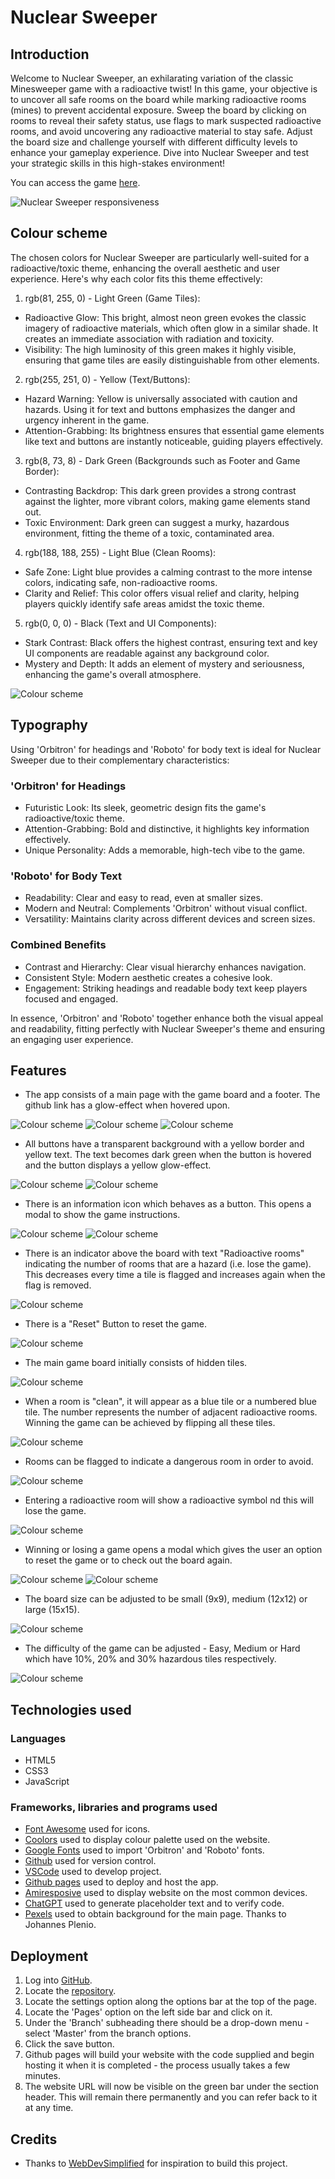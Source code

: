 # Nuclear Sweeper

## Introduction

Welcome to Nuclear Sweeper, an exhilarating variation of the classic Minesweeper game with a radioactive twist! In this game, your objective is to uncover all safe rooms on the board while marking radioactive rooms (mines) to prevent accidental exposure. Sweep the board by clicking on rooms to reveal their safety status, use flags to mark suspected radioactive rooms, and avoid uncovering any radioactive material to stay safe. Adjust the board size and challenge yourself with different difficulty levels to enhance your gameplay experience. Dive into Nuclear Sweeper and test your strategic skills in this high-stakes environment!

You can access the game [here](https://sasantazayoni.github.io/Minesweeper/).

![Nuclear Sweeper responsiveness](documentation/amiresponsive.png)

## Colour scheme

The chosen colors for Nuclear Sweeper are particularly well-suited for a radioactive/toxic theme, enhancing the overall aesthetic and user experience. Here's why each color fits this theme effectively:

1. rgb(81, 255, 0) - Light Green (Game Tiles):

  * Radioactive Glow: This bright, almost neon green evokes the classic imagery of radioactive materials, which often glow in a similar shade. It creates an immediate association with radiation and toxicity.
  * Visibility: The high luminosity of this green makes it highly visible, ensuring that game tiles are easily distinguishable from other elements.

2. rgb(255, 251, 0) - Yellow (Text/Buttons):

  * Hazard Warning: Yellow is universally associated with caution and hazards. Using it for text and buttons emphasizes the danger and urgency inherent in the game.
  * Attention-Grabbing: Its brightness ensures that essential game elements like text and buttons are instantly noticeable, guiding players effectively.

3. rgb(8, 73, 8) - Dark Green (Backgrounds such as Footer and Game Border):

  * Contrasting Backdrop: This dark green provides a strong contrast against the lighter, more vibrant colors, making game elements stand out.
  * Toxic Environment: Dark green can suggest a murky, hazardous environment, fitting the theme of a toxic, contaminated area.

4. rgb(188, 188, 255) - Light Blue (Clean Rooms):

  * Safe Zone: Light blue provides a calming contrast to the more intense colors, indicating safe, non-radioactive rooms.
  * Clarity and Relief: This color offers visual relief and clarity, helping players quickly identify safe areas amidst the toxic theme.

5. rgb(0, 0, 0) - Black (Text and UI Components):

  * Stark Contrast: Black offers the highest contrast, ensuring text and key UI components are readable against any background color.
  * Mystery and Depth: It adds an element of mystery and seriousness, enhancing the game's overall atmosphere.

![Colour scheme](documentation/coolors.png)

## Typography

Using 'Orbitron' for headings and 'Roboto' for body text is ideal for Nuclear Sweeper due to their complementary characteristics:

### 'Orbitron' for Headings

* Futuristic Look: Its sleek, geometric design fits the game's radioactive/toxic theme.
* Attention-Grabbing: Bold and distinctive, it highlights key information effectively.
* Unique Personality: Adds a memorable, high-tech vibe to the game.

### 'Roboto' for Body Text

* Readability: Clear and easy to read, even at smaller sizes.
* Modern and Neutral: Complements 'Orbitron' without visual conflict.
* Versatility: Maintains clarity across different devices and screen sizes.

### Combined Benefits

* Contrast and Hierarchy: Clear visual hierarchy enhances navigation.
* Consistent Style: Modern aesthetic creates a cohesive look.
* Engagement: Striking headings and readable body text keep players focused and engaged.

In essence, 'Orbitron' and 'Roboto' together enhance both the visual appeal and readability, fitting perfectly with Nuclear Sweeper's theme and ensuring an engaging user experience.

## Features

* The app consists of a main page with the game board and a footer. The github link has a glow-effect when hovered upon.

![Colour scheme](documentation/mainpage.png)
![Colour scheme](documentation/footer.png)
![Colour scheme](documentation/github.png)

* All buttons have a transparent background with a yellow border and yellow text. The text becomes dark green when the button is hovered and the button displays a yellow glow-effect.

![Colour scheme](documentation/button.png)
![Colour scheme](documentation/buttonhover.png)

* There is an information icon which behaves as a button. This opens a modal to show the game instructions.

![Colour scheme](documentation/infoicon.png)
![Colour scheme](documentation/instructions.png)

* There is an indicator above the board with text "Radioactive rooms" indicating the number of rooms that are a hazard (i.e. lose the game). This decreases every time a tile is flagged and increases again when the flag is removed.

![Colour scheme](documentation/indicator.png)

* There is a "Reset" Button to reset the game.

![Colour scheme](documentation/reset.png)

* The main game board initially consists of hidden tiles.

![Colour scheme](documentation/hidden.png)

* When a room is "clean", it will appear as a blue tile or a numbered blue tile. The number represents the number of adjacent radioactive rooms. Winning the game can be achieved by flipping all these tiles.

![Colour scheme](documentation/cleantiles.png)

* Rooms can be flagged to indicate a dangerous room in order to avoid.

![Colour scheme](documentation/flagged.png)

* Entering a radioactive room will show a radioactive symbol nd this will lose the game.

![Colour scheme](documentation/mine.png)

* Winning or losing a game opens a modal which gives the user an option to reset the game or to check out the board again.

![Colour scheme](documentation/win.png)
![Colour scheme](documentation/lose.png)

* The board size can be adjusted to be small (9x9), medium (12x12) or large (15x15).

![Colour scheme](documentation/boardsize.png)

* The difficulty of the game can be adjusted - Easy, Medium or Hard which have 10%, 20% and 30% hazardous tiles respectively.

![Colour scheme](documentation/difficulty.png)

## Technologies used

### Languages

* HTML5
* CSS3
* JavaScript

### Frameworks, libraries and programs used

* [Font Awesome](https://fontawesome.com/) used for icons.
* [Coolors](https://coolors.co/) used to display colour palette used on the website.
* [Google Fonts](https://fonts.google.com/) used to import 'Orbitron' and 'Roboto' fonts.
* [Github](https://github.com/) used for version control.
* [VSCode](https://code.visualstudio.com/) used to develop project.
* [Github pages](https://pages.github.com/) used to deploy and host the app.
* [Amiresposive](https://amiresponsive.co.uk/) used to display website on the most common devices.
* [ChatGPT](https://chat.openai.com/) used to generate placeholder text and to verify code.
* [Pexels](https://www.pexels.com/) used to obtain background for the main page. Thanks to Johannes Plenio.

## Deployment

1. Log into [GitHub](https://github.com/).
2. Locate the [repository](https://github.com/SasanTazayoni/Minesweeper).
3. Locate the settings option along the options bar at the top of the page.
4. Locate the 'Pages' option on the left side bar and click on it.
5. Under the 'Branch' subheading there should be a drop-down menu - select 'Master' from the branch options.
6. Click the save button.
7. Github pages will build your website with the code supplied and begin hosting it when it is completed - the process usually takes a few minutes.
8. The website URL will now be visible on the green bar under the section header. This will remain there permanently and you can refer back to it at any time.

## Credits

* Thanks to [WebDevSimplified](https://www.youtube.com/@WebDevSimplified) for inspiration to build this project.
